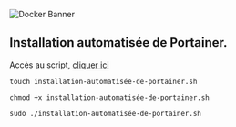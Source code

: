 ![Docker Banner](https://thingsolver.com/wp-content/uploads/docker-cover.png)

## Installation automatisée de Portainer.

Accès au script,
[cliquer ici](installation-automatisée-de-portainer.md)
```
touch installation-automatisée-de-portainer.sh
```
```
chmod +x installation-automatisée-de-portainer.sh
```
```
sudo ./installation-automatisée-de-portainer.sh
```
